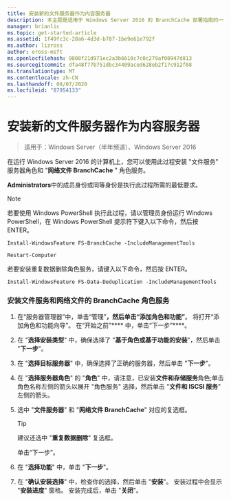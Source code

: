 ```yaml
---
title: 安装新的文件服务器作为内容服务器
description: 本主题是适用于 Windows Server 2016 的 BranchCache 部署指南的一部分，它演示了如何在分布式和托管缓存模式下部署 BranchCache，以优化分支机构中的 WAN 带宽使用情况
manager: brianlic
ms.topic: get-started-article
ms.assetid: 1f49fc3c-28a6-4d3d-b787-1be9e61e792f
ms.author: lizross
author: eross-msft
ms.openlocfilehash: 9808f21d971ec2a3b6610c7c0c279af00947d813
ms.sourcegitcommit: dfa48f77b751dbc34409aced628eb2f17c912f08
ms.translationtype: MT
ms.contentlocale: zh-CN
ms.lasthandoff: 08/07/2020
ms.locfileid: "87954133"
---
```

# <a name="install-a-new-file-server-as-a-content-server"></a>安装新的文件服务器作为内容服务器

>适用于：Windows Server（半年频道）、Windows Server 2016

在运行 Windows Server 2016 的计算机上，您可以使用此过程安装 "文件服务" 服务器角色和 "**网络文件 BranchCache** " 角色服务。

**Administrators**中的成员身份或同等身份是执行此过程所需的最低要求。

> [!NOTE]
> 若要使用 Windows PowerShell 执行此过程，请以管理员身份运行 Windows PowerShell，在 Windows PowerShell 提示符下键入以下命令，然后按 ENTER。
>
> `Install-WindowsFeature FS-BranchCache -IncludeManagementTools`
>
> `Restart-Computer`
>
> 若要安装重复数据删除角色服务，请键入以下命令，然后按 ENTER。
>
> `Install-WindowsFeature FS-Data-Deduplication -IncludeManagementTools`

### <a name="to-install-file-services-and-the-branchcache-for-network-files-role-service"></a>安装文件服务和网络文件的 BranchCache 角色服务

1.  在“服务器管理器”中，单击“管理”****，然后单击“添加角色和功能”****。 将打开“添加角色和功能向导”。 在“开始之前”**** 中，单击“下一步”****。

2.  在 "**选择安装类型**" 中，确保选择了 "**基于角色或基于功能的安装**"，然后单击 "**下一步**"。

3.  在 "**选择目标服务器**" 中，确保选择了正确的服务器，然后单击 "**下一步**"。

4.  在 "**选择服务器角色**" 的 "**角色**" 中，请注意，已安装**文件和存储服务**角色;单击角色名称左侧的箭头以展开 "角色服务" 选择，然后单击 "**文件和 ISCSI 服务**" 左侧的箭头。

5.  选中 "**文件服务器**" 和 "**网络文件 BranchCache**" 对应的复选框。

    > [!TIP]
    > 建议还选中 "**重复数据删除**" 复选框。

    单击“下一步”。

6.  在 "**选择功能**" 中，单击 "**下一步**"。

7.  在 "**确认安装选择**" 中，检查你的选择，然后单击 "**安装**"。 安装过程中会显示 "**安装进度**" 窗格。 安装完成后，单击 "**关闭**"。
